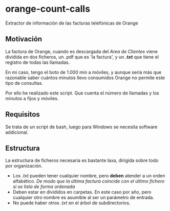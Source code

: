 # orange-count-calls
Extractor de información de las facturas telefónicas de Orange

## Motivación
La factura de Orange, cuando es descargada del *Area de Clientes* viene dividida en dos ficheros, un .pdf que es 'la factura', y un **.txt** que tiene el registro de todas las llamadas.

En mi caso, tengo el boto de 1.000 min a móviles, y aunque sería más que razonable saber cuántos minutos llevo consumidos Orange no permite este tipo de consultas.

Por ello he realizado este script. Que cuenta el número de llamadas y los minutos a fijos y móviles.


## Requisitos
Se trata de un script de bash, luego para Windows se necesita software addicional.

## Estructura
La estructura de ficheros necesaria es bastante laxa, dirigida sobre todo por organización.
* Los *.txt* pueden tener cualquier nombre, pero **deben** atender a un orden alfabético. *De modo que la última factura coincide con el último fichero si se lista de forma ordenada*
* Deben estar en divididos en carpetas. En este caso por año, pero cualquier otro nombre es asumible al ser un parámetro de entrada.
* No puede haber otros *.txt* en el árbol de subdirectorios.
